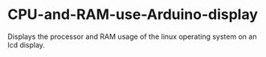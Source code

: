 # CPU-and-RAM-use-Arduino-display
Displays the processor and RAM usage of the linux operating system on an lcd display.
